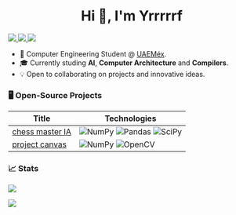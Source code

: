 <h1 align="center">Hi 👋, I'm Yrrrrrf</h1>

<a href="https://www.linkedin.com/in/konstantinos-georgiou/"> <img src="https://img.shields.io/badge/-Linkedin-blue?style=flat-square&logo=linkedin"> </a>
<a href="mailto:fernandorezacampos@gmail.com"> <img src="https://img.shields.io/badge/-Email-red?style=flat-square&logo=gmail&logoColor=white"> </a>
<a href="https://github.com/Yrrrrrf"> <img src="https://github-stats-alpha.vercel.app/api?username=Yrrrrrf&cc=22272e&tc=37BCF6&ic=fff&bc=0000"> </a>
</p>

* 📖 Computer Engineering Student @ [UAEMéx](https://fi.uaemex.mx/portal/coordinacion/ICO/index.php). 
* 🎓 Currently studing **AI**, **Computer Architecture** and **Compilers**.
* 💡 Open to collaborating on projects and innovative ideas.

### 🖥️ Open-Source Projects

| Title | Technologies |
|---|---|
| [chess master IA](https://github.com/Yrrrrrf/chess-master) | ![NumPy](https://img.shields.io/badge/NumPy-black?style=flat-square&logo=numpy) ![Pandas](https://img.shields.io/badge/Pandas-black?style=flat-square&logo=pandas) ![SciPy](https://img.shields.io/badge/SciPy-black?style=flat-square&logo=scipy) |
| [project canvas](https://github.com/Yrrrrrf/project-canvas) | ![NumPy](https://img.shields.io/badge/NumPy-black?style=flat-square&logo=numpy) ![OpenCV](https://img.shields.io/badge/OpenCV-black?style=flat-square&logo=opencv) |

### 📈 Stats

![](http://github-profile-summary-cards.vercel.app/api/cards/profile-details?username=Yrrrrrf&theme=dracula) 

![](http://github-profile-summary-cards.vercel.app/api/cards/repos-per-language?username=Yrrrrrf&theme=dracula) 

